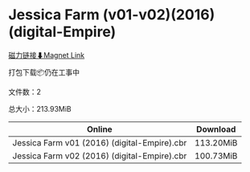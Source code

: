 # Jessica Farm (v01-v02)(2016)(digital-Empire)

[磁力链接⬇Magnet Link](magnet:?xt=urn:btih:b636ef5fadb924b21852c4a41e97219a4104f25f&dn=Jessica%20Farm%20%28v01-v02%29%282016%29%28digital-Empire%29)

打包下载📦仍在工事中

文件数：2

总大小：213.93MiB

Online | Download
--- | ---
Jessica Farm v01 (2016) (digital-Empire).cbr | 113.20MiB
Jessica Farm v02 (2016) (digital-Empire).cbr | 100.73MiB